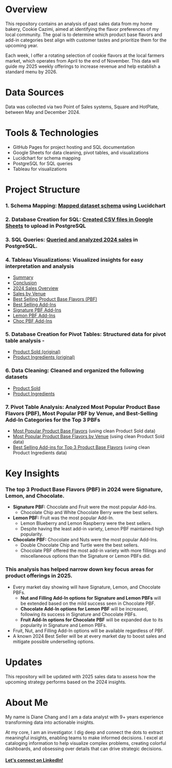 # Overview
This repository contains an analysis of past sales data from my home bakery, Cookie Cazimi, aimed at identifying the flavor preferences of my local community. The goal is to determine which product base flavors and add-in categories best align with customer tastes and prioritize them for the upcoming year.

Each week, I offer a rotating selection of cookie flavors at the local farmers market, which operates from April to the end of November. This data will guide my 2025 weekly offerings to increase revenue and help establish a standard menu by 2026.
# Data Sources
Data was collected via two Point of Sales systems, Square and HotPlate, between May and December 2024.
# Tools & Technologies
- GitHub Pages for project hosting and SQL documentation
- Google Sheets for data cleaning, pivot tables, and visualizations
- Lucidchart for schema mapping
- PostgreSQL for SQL queries
- Tableau for visualizations
# Project Structure
### 1. Schema Mapping: [Mapped dataset schema](https://drive.google.com/file/d/1VHe8FHuB_1ELHzrgR6Q9j8C-r-a2YhZL/view?usp=sharing) using Lucidchart
### 2. Database Creation for SQL: [Created CSV files in Google Sheets](https://docs.google.com/spreadsheets/d/1XWDW-rlg2smpr5kfeQ3M3IfVQq9Lwmq0sefOD8G5xSw/edit?gid=2025780335#gid=2025780335) to upload in PostgreSQL
### 3. SQL Queries: [Queried and analyzed 2024 sales](https://github.com/dianejchang/Cookie-Cazimi/blob/main/2024%20Sales.sql) in PostgreSQL.
### 4. Tableau Visualizations: Visualized insights for easy interpretation and analysis
- [Summary](https://public.tableau.com/app/profile/diane.chang/viz/CookieCazimi/Summary)
- [Conclusion](https://public.tableau.com/app/profile/diane.chang/viz/CookieCazimi/Conclusion)
- [2024 Sales Overview](https://public.tableau.com/app/profile/diane.chang/viz/CookieCazimi/2024SalesOverview)
- [Sales by Venue](https://public.tableau.com/app/profile/diane.chang/viz/CookieCazimi/SalesbyVenue)
- [Best Selling Product Base Flavors (PBF)](https://public.tableau.com/app/profile/diane.chang/viz/CookieCazimi/BestSellingProductBaseFlavorsPBF_1)
- [Best Selling Add-Ins](https://public.tableau.com/app/profile/diane.chang/viz/CookieCazimi/BestSellingAdd-Ins)
- [Signature PBF Add-Ins](https://public.tableau.com/app/profile/diane.chang/viz/CookieCazimi/SignaturePBFAdd-Ins)
- [Lemon PBF Add-Ins](https://public.tableau.com/app/profile/diane.chang/viz/CookieCazimi/LemonPBFAdd-Ins)
- [Choc PBF Add-Ins](https://public.tableau.com/app/profile/diane.chang/viz/CookieCazimi/ChocPBFAdd-Ins)
### 5. Database Creation for Pivot Tables: Structured data for pivot table analysis - 
- [Product Sold (original)](https://docs.google.com/spreadsheets/d/1OsPwNVErjDuB6vxbAGwtE_Lntyod4CCz6DLKGRFDTyo/edit?gid=8254207#gid=8254207)
- [Product Ingredients (original)](https://docs.google.com/spreadsheets/d/1OsPwNVErjDuB6vxbAGwtE_Lntyod4CCz6DLKGRFDTyo/edit?gid=424442305#gid=424442305)
### 6. Data Cleaning: Cleaned and organized the following datasets
- [Product Sold](https://docs.google.com/spreadsheets/d/1OsPwNVErjDuB6vxbAGwtE_Lntyod4CCz6DLKGRFDTyo/edit?gid=122741989#gid=122741989)
- [Product Ingredients](https://docs.google.com/spreadsheets/d/1OsPwNVErjDuB6vxbAGwtE_Lntyod4CCz6DLKGRFDTyo/edit?gid=1784493945#gid=1784493945)
### 7. Pivot Table Analysis: Analyzed Most Popular Product Base Flavors (PBF), Most Popular PBF by Venue, and Best-Selling Add-In Categories for the Top 3 PBFs
- [Most Popular Product Base Flavors](https://docs.google.com/spreadsheets/d/1OsPwNVErjDuB6vxbAGwtE_Lntyod4CCz6DLKGRFDTyo/edit?gid=1534329371#gid=1534329371) (using clean Product Sold data)
- [Most Popular Product Base Flavors by Venue](https://docs.google.com/spreadsheets/d/1OsPwNVErjDuB6vxbAGwtE_Lntyod4CCz6DLKGRFDTyo/edit?gid=914106830#gid=914106830) (using clean Product Sold data)
- [Best Selling Add-ins for Top 3 Product Base Flavors](https://docs.google.com/spreadsheets/d/1OsPwNVErjDuB6vxbAGwtE_Lntyod4CCz6DLKGRFDTyo/edit?gid=155571409#gid=155571409) (using clean Product Ingredients data)
# Key Insights
### The top 3 Product Base Flavors (PBF) in 2024 were Signature, Lemon, and Chocolate.
- **Signature PBF:** Chocolate and Fruit were the most popular Add-Ins.
    - Chocolate Chip and White Chocolate Berry were the best sellers.
- **Lemon PBF:** Fruit was the most popular Add-In.
    - Lemon Blueberry and Lemon Raspberry were the best sellers.
    - Despite having the least add-in variety, Lemon PBF maintained high popularity.
- **Chocolate PBF:** Chocolate and Nuts were the most popular Add-Ins.
    - Double Chocolate Chip and Turtle were the best sellers.
    - Chocolate PBF offered the most add-in variety with more fillings and miscellaneous options than the Signature or Lemon PBFs did.

### This analysis has helped narrow down key focus areas for product offerings in 2025.
- Every market day showing will have Signature, Lemon, and Chocolate PBFs.
    - **Nut and Filling Add-In options for Signature and Lemon PBFs** will be extended based on the mild success seen in Chocolate PBF.
    - **Chocolate Add-In options for Lemon PBF** will be increased, following its success in Signature and Chocolate PBFs.
    - **Fruit Add-In options for Chocolate PBF** will be expanded due to its popularity in Signature and Lemon PBFs.
- Fruit, Nut, and Filling Add-In options will be available regardless of PBF.
- A known 2024 Best Seller will be at every market day to boost sales and mitigate possible underselling options.
# Updates
This repository will be updated with 2025 sales data to assess how the upcoming strategy performs based on the 2024 insights.
# About Me
My name is Diane Chang and I am a data analyst with 9+ years experience transforming data into actionable insights.

At my core, I am an investigator. I dig deep and connect the dots to extract meaningful insights, enabling teams to make informed decisions. I excel at cataloging information to help visualize complex problems, creating colorful dashboards, and obsessing over details that can drive strategic decisions.

#### [Let's connect on LinkedIn!](https://www.linkedin.com/in/dianejchang/)
